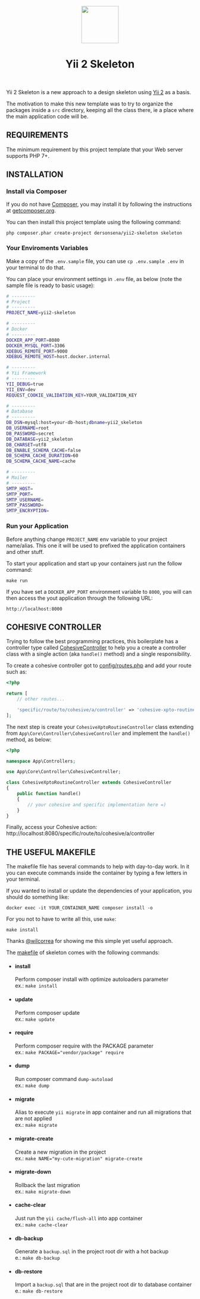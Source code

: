 <p align="center">
    <a href="https://github.com/yiisoft" target="_blank">
        <img src="https://avatars0.githubusercontent.com/u/993323" height="100px">
    </a>
    <h1 align="center">Yii 2 Skeleton</h1>
    <br>
</p>

Yii 2 Skeleton is a new approach to a design skeleton using [Yii 2](http://www.yiiframework.com/) as a basis.

The motivation to make this new template was to try to organize the packages inside a `src` directory, keeping all the class there, ie a place where the main application code will be.

REQUIREMENTS
------------

The minimum requirement by this project template that your Web server supports PHP 7+.

INSTALLATION
------------

### Install via Composer

If you do not have [Composer](http://getcomposer.org/), you may install it by following the instructions
at [getcomposer.org](http://getcomposer.org/doc/00-intro.md#installation-nix).

You can then install this project template using the following command:

```
php composer.phar create-project dersonsena/yii2-skeleton skeleton
```

### Your Enviroments Variables

Make a copy of the `.env.sample` file, you can use `cp .env.sample .env` in your terminal to do that.

You can place your environment settings in `.env` file, as below (note the sample file is ready to basic usage):

```bash
# ---------
# Project
# ---------
PROJECT_NAME=yii2-skeleton

# ---------
# Docker
# ---------
DOCKER_APP_PORT=8080
DOCKER_MYSQL_PORT=3306
XDEBUG_REMOTE_PORT=9000
XDEBUG_REMOTE_HOST=host.docker.internal

# ---------
# Yii Framework
# ---------
YII_DEBUG=true
YII_ENV=dev
REQUEST_COOKIE_VALIDATION_KEY=YOUR_VALIDATION_KEY

# ---------
# Database
# ---------
DB_DSN=mysql:host=your-db-host;dbname=yii2_skeleton
DB_USERNAME=root
DB_PASSWORD=secret
DB_DATABASE=yii2_skeleton
DB_CHARSET=utf8
DB_ENABLE_SCHEMA_CACHE=false
DB_SCHEMA_CACHE_DURATION=60
DB_SCHEMA_CACHE_NAME=cache

# ---------
# Mailer
# ---------
SMTP_HOST=
SMTP_PORT=
SMTP_USERNAME=
SMTP_PASSWORD=
SMTP_ENCRYPTION=
```

### Run your Application

Before anything change `PROJECT_NAME` env variable to your project name/alias. This one it will be used to prefixed the application containers and other stuff.

To start your application and start up your containers just run the follow command:

```
make run
```

If you have set a `DOCKER_APP_PORT` environment variable to `8000`, you will can then access the yout application through the following URL:

```
http://localhost:8000
```

COHESIVE CONTROLLER
------------
Trying to follow the best programming practices, this boilerplate has a controller type called [CohesiveController](./src/Core/Controller/CohesiveController.php) to help you a create a controller class with a single action (aka `handle()` method) and a single responsibility.

To create a cohesive controller got to [config/routes.php](./config/routes.php) and add your route such as:

```php
<?php

return [
    // other routes...

    'specific/route/to/cohesive/a/controller' => 'cohesive-xpto-routine'
];
```

The next step is create your `CohesiveXptoRoutineController` class extending from `App\Core\Controller\CohesiveController` and implement the `handle()` method, as below:

```php
<?php

namespace App\Controllers;

use App\Core\Controller\CohesiveController;

class CohesiveXptoRoutineController extends CohesiveController
{
    public function handle()
    {
        // your cohesive and specific implementation here =)
    }
}
```

Finally, access your Cohesive action: http://localhost:8080/specific/route/to/cohesive/a/controller

THE USEFUL MAKEFILE
------------

The makefile file has several commands to help with day-to-day work. In it you can execute commands inside the container by typing a few letters in your terminal.

If you wanted to install or update the dependencies of your application, you should do something like:

```
docker exec -it YOUR_CONTAINER_NAME composer install -o
```

For you not to have to write all this, use `make`:

```
make install
```

Thanks [@wilcorrea](https://github.com/wilcorrea) for showing me this simple yet useful approach.

The [makefile](https://github.com/dersonsena/yii2-skeleton/blob/master/makefile) of skeleton comes with the following commands:

- #### **install**<br>
	Perform composer install with optimize autoloaders parameter<br>
    ex.: `make install`

- #### **update**<br>
	Perform composer update<br>
    ex.: `make update`

- #### **require**<br>
	Perform composer require with the PACKAGE parameter<br>
    ex.: `make PACKAGE="vendor/package" require`

- #### **dump**<br>
	Run composer command `dump-autoload`<br>
    ex.: `make dump`

- #### **migrate**<br>
	Alias to execute `yii migrate` in app container and run all migrations that are not applied<br>
    ex.: `make migrate`

- #### **migrate-create**<br>
	Create a new migration in the project<br>
    ex.: `make NAME="my-cute-migration" migrate-create`

- #### **migrate-down**<br>
	Rollback the last migration<br>
    ex.: `make migrate-down`

- #### **cache-clear**<br>
	Just run the `yii cache/flush-all` into app container<br>
    ex.: `make cache-clear`

- #### **db-backup**<br>
	Generate a `backup.sql` in the project root dir with a hot backup<br>
    e.: `make db-backup`

- #### **db-restore**<br>
	Import a `backup.sql` that are in the project root dir to database container<br>
    e.: `make db-restore`
 
 
